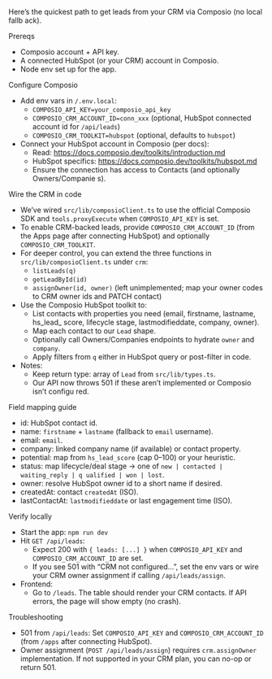 
Here’s the quickest path to get leads from your CRM via Composio (no local fallb
ack).

Prereqs
- Composio account + API key.
- A connected HubSpot (or your CRM) account in Composio.
- Node env set up for the app.

Configure Composio
- Add env vars in `/.env.local`:
  - `COMPOSIO_API_KEY=your_composio_api_key`
  - `COMPOSIO_CRM_ACCOUNT_ID=conn_xxx` (optional, HubSpot connected account id for `/api/leads`)
  - `COMPOSIO_CRM_TOOLKIT=hubspot` (optional, defaults to `hubspot`)
- Connect your HubSpot account in Composio (per docs):
  - Read: https://docs.composio.dev/toolkits/introduction.md
  - HubSpot specifics: https://docs.composio.dev/toolkits/hubspot.md
  - Ensure the connection has access to Contacts (and optionally Owners/Companie
s).

Wire the CRM in code
- We’ve wired `src/lib/composioClient.ts` to use the official Composio SDK and `tools.proxyExecute` when `COMPOSIO_API_KEY` is set.
- To enable CRM-backed leads, provide `COMPOSIO_CRM_ACCOUNT_ID` (from the Apps page after connecting HubSpot) and optionally `COMPOSIO_CRM_TOOLKIT`.
- For deeper control, you can extend the three functions in `src/lib/composioClient.ts` under `crm`:
  - `listLeads(q)`
  - `getLeadById(id)`
  - `assignOwner(id, owner)` (left unimplemented; map your owner codes to CRM owner ids and PATCH contact)
- Use the Composio HubSpot toolkit to:
  - List contacts with properties you need (email, firstname, lastname, hs_lead_
score, lifecycle stage, lastmodifieddate, company, owner).
  - Map each contact to our `Lead` shape.
  - Optionally call Owners/Companies endpoints to hydrate `owner` and `company`.
  - Apply filters from `q` either in HubSpot query or post-filter in code.
- Notes:
  - Keep return type: array of `Lead` from `src/lib/types.ts`.
  - Our API now throws 501 if these aren’t implemented or Composio isn’t configu
red.

Field mapping guide
- id: HubSpot contact id.
- name: `firstname` + `lastname` (fallback to `email` username).
- email: `email`.
- company: linked company name (if available) or contact property.
- potential: map from `hs_lead_score` (cap 0–100) or your heuristic.
- status: map lifecycle/deal stage → one of `new | contacted | waiting_reply | q
ualified | won | lost`.
- owner: resolve HubSpot owner id to a short name if desired.
- createdAt: contact `createdAt` (ISO).
- lastContactAt: `lastmodifieddate` or last engagement time (ISO).

Verify locally
- Start the app: `npm run dev`
- Hit `GET /api/leads`:
  - Expect 200 with `{ leads: [...] }` when `COMPOSIO_API_KEY` and `COMPOSIO_CRM_ACCOUNT_ID` are set.
  - If you see 501 with “CRM not configured…”, set the env vars or wire your CRM owner assignment if calling `/api/leads/assign`.
- Frontend:
  - Go to `/leads`. The table should render your CRM contacts. If API errors, the page will show empty (no crash).

Troubleshooting
- 501 from `/api/leads`: Set `COMPOSIO_API_KEY` and `COMPOSIO_CRM_ACCOUNT_ID` (from `/apps` after connecting HubSpot).
- Owner assignment (`POST /api/leads/assign`) requires `crm.assignOwner` implementation. If not supported in your CRM plan, you can no-op or return 501.
